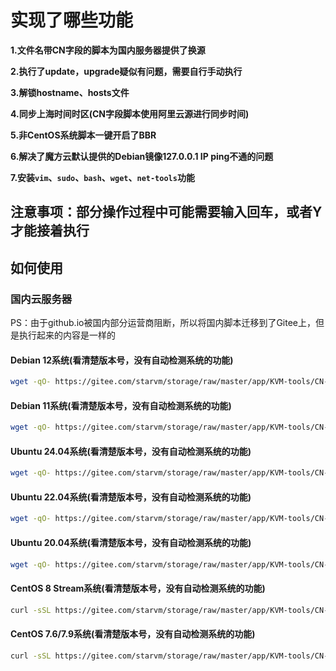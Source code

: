 # 实现了哪些功能

**1.文件名带CN字段的脚本为国内服务器提供了换源**

**2.执行了update，upgrade疑似有问题，需要自行手动执行**

**3.解锁hostname、hosts文件**

**4.同步上海时间时区(CN字段脚本使用阿里云源进行同步时间)**

**5.非CentOS系统脚本一键开启了BBR**

**6.解决了魔方云默认提供的Debian镜像127.0.0.1 IP ping不通的问题**

**7.安装`vim`、`sudo`、`bash`、`wget`、`net-tools`功能**

## 注意事项：部分操作过程中可能需要输入回车，或者Y才能接着执行

## 如何使用
### 国内云服务器
PS：由于github.io被国内部分运营商阻断，所以将国内脚本迁移到了Gitee上，但是执行起来的内容是一样的
#### Debian 12系统(看清楚版本号，没有自动检测系统的功能)
```bash
wget -qO- https://gitee.com/starvm/storage/raw/master/app/KVM-tools/CN-Debian12.sh | bash
```
#### Debian 11系统(看清楚版本号，没有自动检测系统的功能)
```bash
wget -qO- https://gitee.com/starvm/storage/raw/master/app/KVM-tools/CN-Debian11.sh | bash
```
#### Ubuntu 24.04系统(看清楚版本号，没有自动检测系统的功能)
```bash
wget -qO- https://gitee.com/starvm/storage/raw/master/app/KVM-tools/CN-Ubuntu24.sh | bash
```
#### Ubuntu 22.04系统(看清楚版本号，没有自动检测系统的功能)
```bash
wget -qO- https://gitee.com/starvm/storage/raw/master/app/KVM-tools/CN-Ubuntu22.sh | bash
```
#### Ubuntu 20.04系统(看清楚版本号，没有自动检测系统的功能)
```bash
wget -qO- https://gitee.com/starvm/storage/raw/master/app/KVM-tools/CN-Ubuntu20.sh | bash
```
#### CentOS 8 Stream系统(看清楚版本号，没有自动检测系统的功能)
```bash
curl -sSL https://gitee.com/starvm/storage/raw/master/app/KVM-tools/CN-CentOS-8-Stream.sh | bash
```
#### CentOS 7.6/7.9系统(看清楚版本号，没有自动检测系统的功能)
```bash
curl -sSL https://gitee.com/starvm/storage/raw/master/app/KVM-tools/CN-CentOS-7.sh | bash
```
